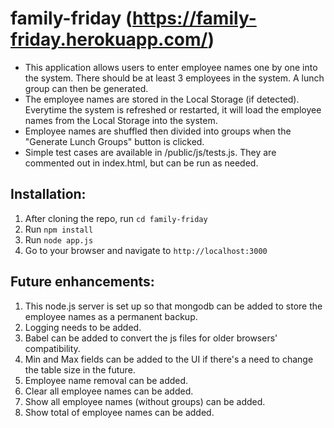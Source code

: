 # family-friday (https://family-friday.herokuapp.com/)
* This application allows users to enter employee names one by one into the system. There should be at least 3 employees in the system. A lunch group can then be generated. 
* The employee names are stored in the Local Storage (if detected). Everytime the system is refreshed or restarted, it will load the employee names from the Local Storage into the system.
* Employee names are shuffled then divided into groups when the "Generate Lunch Groups" button is clicked.
* Simple test cases are available in /public/js/tests.js. They are commented out in index.html, but can be run as needed.

## Installation:
1. After cloning the repo, run `cd family-friday`
2. Run `npm install`
3. Run `node app.js`
4. Go to your browser and navigate to `http://localhost:3000`

## Future enhancements:
1. This node.js server is set up so that mongodb can be added to store the employee names as a permanent backup.
2. Logging needs to be added.
3. Babel can be added to convert the js files for older browsers' compatibility.
4. Min and Max fields can be added to the UI if there's a need to change the table size in the future.
5. Employee name removal can be added.
6. Clear all employee names can be added.
7. Show all employee names (without groups) can be added.
8. Show total of employee names can be added.
